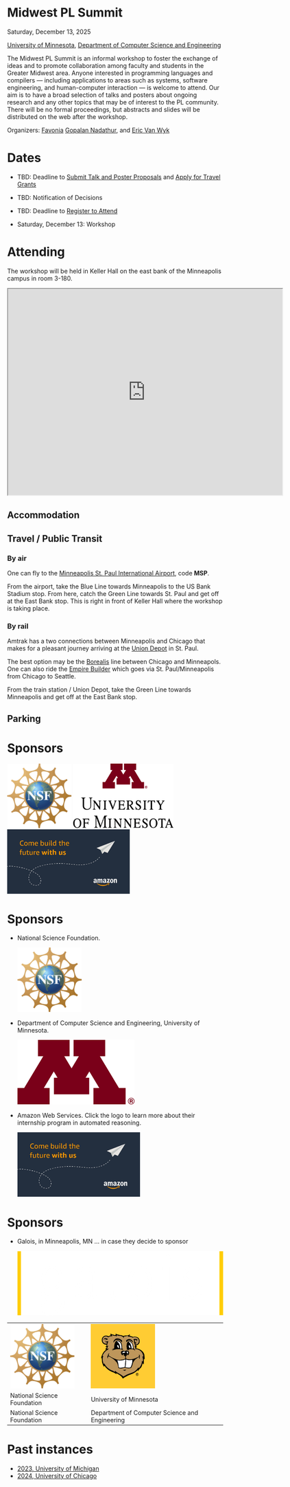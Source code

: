 
# Midwest PL Summit

Saturday, December 13, 2025

[University of Minnesota](https://umn.edu),
[Department of Computer Science and Engineering](https://cs.umn.edu)

The Midwest PL Summit is an informal workshop to foster the exchange
of ideas and to promote collaboration among faculty and students in
the Greater Midwest area. Anyone interested in programming languages
and compilers — including applications to areas such as systems,
software engineering, and human-computer interaction — is welcome to
attend. Our aim is to have a broad selection of talks and posters
about ongoing research and any other topics that may be of interest to
the PL community. There will be no formal proceedings, but abstracts
and slides will be distributed on the web after the workshop.

Organizers: 
[Favonia](https://favonia.org/)
[Gopalan Nadathur](https://cs.umn.edu/~ngopalan), and 
[Eric Van Wyk](https://cs.umn.edu/~evw)



# Dates
- TBD: Deadline to 
  [Submit Talk and Poster Proposals](https://forms.gle/wvwAzPzLdRsFEzKR7)
  and
  [Apply for Travel Grants](https://forms.gle/JrroCo1eexijSPJF8)

- TBD: Notification of Decisions

- TBD: Deadline to [Register to Attend](https://forms.gle/oKL5qQW4SiG2vaAA7)

- Saturday, December 13: Workshop


<!-- # Program   -->

# Attending

The workshop will be held in Keller Hall on the east bank of the
Minneapolis campus in room 3-180.

<iframe src="https://www.google.com/maps/d/u/0/embed?mid=1SD-pEHoj8tcwQb_7fbRYS6no-FEsTHk&ehbc=2E312F"
width="640" height="480"></iframe>


## Accommodation

## Travel / Public Transit

### By air

One can fly to the [Minneapolis St. Paul International
Airport](https://www.mspairport.com/), code **MSP**.

From the airport, take the Blue Line towards Minneapolis to the US
Bank Stadium stop. From here, catch the Green Line towards St. Paul
and get off at the East Bank stop. This is right in front of Keller
Hall where the workshop is taking place.

### By rail

Amtrak has a two connections between Minneapolis and Chicago that
makes for a pleasant journey arriving at the 
[Union Depot](https://www.uniondepot.org/) in St. Paul.

The best option may be the
[Borealis](https://www.amtrak.com/borealis-train) line between Chicago
and Minneapols. One can also ride the [Empire
Builder](https://www.amtrak.com/empire-builder-train) which goes via
St. Paul/Minneapolis from Chicago to Seattle.


From the train station / Union Depot, take the Green Line towards
Minneapolis and get off at the East Bank stop.


## Parking

# Sponsors

<a href="https://nsf.gov"><img src="NSF.png" height="150"></a>
<a href="https://cs.umn.edu"><img src="UMN_stack-digital.png" height="150"></a>
<a href="https://amazon.jobs/en/jobs/3050073/2026-applied-science-internship-automated-reasoning-united-states-phd-student-science-recruiting"><img src="aws.png" height="150"></a>


# Sponsors

- National Science Foundation.

  <a href="https://nsf.gov"><img src="NSF.png" height="150"></a>
  
- Department of Computer Science and Engineering, University of
  Minnesota.
  
  <a href="https://cs.umn.edu"><img src="M_maroon.png" height="150"></a>

- Amazon Web Services. Click the logo to learn more about their
internship program in automated reasoning.

  <a href="https://amazon.jobs/en/jobs/3050073/2026-applied-science-internship-automated-reasoning-united-states-phd-student-science-recruiting"><img src="aws.png" height="150"></a>

# Sponsors

- Galois, in Minneapolis, MN  ... in case they decide to sponsor

  <a href="https://galois.com"><img src="galois.png" height="150" style="background-color:red;"></a>

<table>
<tr>
  <td><a href="https://nsf.gov"><img src="NSF.png" width="150"></a></td>
  <td><a href="https://cs.unn.edu"><img src="Goldy.png" width="150"></a></td>
</tr>
<tr>
  <td>National Science Foundation</td>
  <td>University of Minnesota</td>
</tr>
<tr>
  <td>National Science Foundation</td>
  <td>Department of Computer Science and Engineering</td>
</tr>
</table>

# Past instances

 * [2023, University of Michigan](https://mwpls2023.engin.umich.edu/)
 * [2024, University of Chicago](http://pl.cs.uchicago.edu/PLSummit/2024/)


